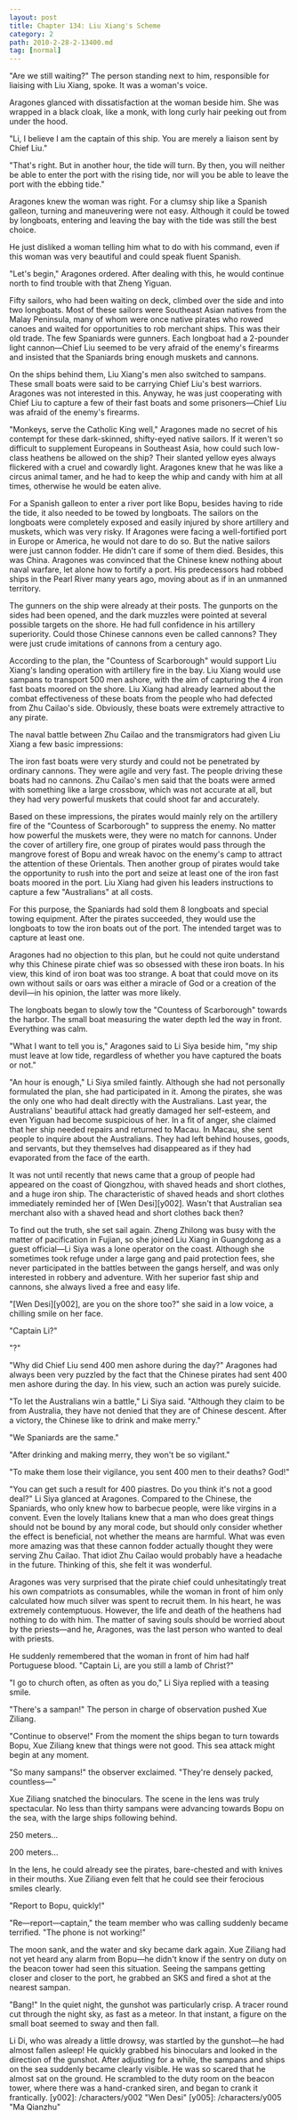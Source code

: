 ```yaml
---
layout: post
title: Chapter 134: Liu Xiang's Scheme
category: 2
path: 2010-2-28-2-13400.md
tag: [normal]
---
```


"Are we still waiting?" The person standing next to him, responsible for liaising with Liu Xiang, spoke. It was a woman's voice.

Aragones glanced with dissatisfaction at the woman beside him. She was wrapped in a black cloak, like a monk, with long curly hair peeking out from under the hood.

"Li, I believe I am the captain of this ship. You are merely a liaison sent by Chief Liu."

"That's right. But in another hour, the tide will turn. By then, you will neither be able to enter the port with the rising tide, nor will you be able to leave the port with the ebbing tide."

Aragones knew the woman was right. For a clumsy ship like a Spanish galleon, turning and maneuvering were not easy. Although it could be towed by longboats, entering and leaving the bay with the tide was still the best choice.

He just disliked a woman telling him what to do with his command, even if this woman was very beautiful and could speak fluent Spanish.

"Let's begin," Aragones ordered. After dealing with this, he would continue north to find trouble with that Zheng Yiguan.

Fifty sailors, who had been waiting on deck, climbed over the side and into two longboats. Most of these sailors were Southeast Asian natives from the Malay Peninsula, many of whom were once native pirates who rowed canoes and waited for opportunities to rob merchant ships. This was their old trade. The few Spaniards were gunners. Each longboat had a 2-pounder light cannon—Chief Liu seemed to be very afraid of the enemy's firearms and insisted that the Spaniards bring enough muskets and cannons.

On the ships behind them, Liu Xiang's men also switched to sampans. These small boats were said to be carrying Chief Liu's best warriors. Aragones was not interested in this. Anyway, he was just cooperating with Chief Liu to capture a few of their fast boats and some prisoners—Chief Liu was afraid of the enemy's firearms.

"Monkeys, serve the Catholic King well," Aragones made no secret of his contempt for these dark-skinned, shifty-eyed native sailors. If it weren't so difficult to supplement Europeans in Southeast Asia, how could such low-class heathens be allowed on the ship? Their slanted yellow eyes always flickered with a cruel and cowardly light. Aragones knew that he was like a circus animal tamer, and he had to keep the whip and candy with him at all times, otherwise he would be eaten alive.

For a Spanish galleon to enter a river port like Bopu, besides having to ride the tide, it also needed to be towed by longboats. The sailors on the longboats were completely exposed and easily injured by shore artillery and muskets, which was very risky. If Aragones were facing a well-fortified port in Europe or America, he would not dare to do so. But the native sailors were just cannon fodder. He didn't care if some of them died. Besides, this was China. Aragones was convinced that the Chinese knew nothing about naval warfare, let alone how to fortify a port. His predecessors had robbed ships in the Pearl River many years ago, moving about as if in an unmanned territory.

The gunners on the ship were already at their posts. The gunports on the sides had been opened, and the dark muzzles were pointed at several possible targets on the shore. He had full confidence in his artillery superiority. Could those Chinese cannons even be called cannons? They were just crude imitations of cannons from a century ago.

According to the plan, the "Countess of Scarborough" would support Liu Xiang's landing operation with artillery fire in the bay. Liu Xiang would use sampans to transport 500 men ashore, with the aim of capturing the 4 iron fast boats moored on the shore. Liu Xiang had already learned about the combat effectiveness of these boats from the people who had defected from Zhu Cailao's side. Obviously, these boats were extremely attractive to any pirate.

The naval battle between Zhu Cailao and the transmigrators had given Liu Xiang a few basic impressions:

The iron fast boats were very sturdy and could not be penetrated by ordinary cannons.
They were agile and very fast.
The people driving these boats had no cannons. Zhu Cailao's men said that the boats were armed with something like a large crossbow, which was not accurate at all, but they had very powerful muskets that could shoot far and accurately.

Based on these impressions, the pirates would mainly rely on the artillery fire of the "Countess of Scarborough" to suppress the enemy. No matter how powerful the muskets were, they were no match for cannons. Under the cover of artillery fire, one group of pirates would pass through the mangrove forest of Bopu and wreak havoc on the enemy's camp to attract the attention of these Orientals. Then another group of pirates would take the opportunity to rush into the port and seize at least one of the iron fast boats moored in the port. Liu Xiang had given his leaders instructions to capture a few "Australians" at all costs.

For this purpose, the Spaniards had sold them 8 longboats and special towing equipment. After the pirates succeeded, they would use the longboats to tow the iron boats out of the port. The intended target was to capture at least one.

Aragones had no objection to this plan, but he could not quite understand why this Chinese pirate chief was so obsessed with these iron boats. In his view, this kind of iron boat was too strange. A boat that could move on its own without sails or oars was either a miracle of God or a creation of the devil—in his opinion, the latter was more likely.

The longboats began to slowly tow the "Countess of Scarborough" towards the harbor. The small boat measuring the water depth led the way in front. Everything was calm.

"What I want to tell you is," Aragones said to Li Siya beside him, "my ship must leave at low tide, regardless of whether you have captured the boats or not."

"An hour is enough," Li Siya smiled faintly. Although she had not personally formulated the plan, she had participated in it. Among the pirates, she was the only one who had dealt directly with the Australians. Last year, the Australians' beautiful attack had greatly damaged her self-esteem, and even Yiguan had become suspicious of her. In a fit of anger, she claimed that her ship needed repairs and returned to Macau. In Macau, she sent people to inquire about the Australians. They had left behind houses, goods, and servants, but they themselves had disappeared as if they had evaporated from the face of the earth.

It was not until recently that news came that a group of people had appeared on the coast of Qiongzhou, with shaved heads and short clothes, and a huge iron ship. The characteristic of shaved heads and short clothes immediately reminded her of [Wen Desi][y002]. Wasn't that Australian sea merchant also with a shaved head and short clothes back then?

To find out the truth, she set sail again. Zheng Zhilong was busy with the matter of pacification in Fujian, so she joined Liu Xiang in Guangdong as a guest official—Li Siya was a lone operator on the coast. Although she sometimes took refuge under a large gang and paid protection fees, she never participated in the battles between the gangs herself, and was only interested in robbery and adventure. With her superior fast ship and cannons, she always lived a free and easy life.

"[Wen Desi][y002], are you on the shore too?" she said in a low voice, a chilling smile on her face.

"Captain Li?"

"?"

"Why did Chief Liu send 400 men ashore during the day?" Aragones had always been very puzzled by the fact that the Chinese pirates had sent 400 men ashore during the day. In his view, such an action was purely suicide.

"To let the Australians win a battle," Li Siya said. "Although they claim to be from Australia, they have not denied that they are of Chinese descent. After a victory, the Chinese like to drink and make merry."

"We Spaniards are the same."

"After drinking and making merry, they won't be so vigilant."

"To make them lose their vigilance, you sent 400 men to their deaths? God!"

"You can get such a result for 400 piastres. Do you think it's not a good deal?" Li Siya glanced at Aragones. Compared to the Chinese, the Spaniards, who only knew how to barbecue people, were like virgins in a convent. Even the lovely Italians knew that a man who does great things should not be bound by any moral code, but should only consider whether the effect is beneficial, not whether the means are harmful. What was even more amazing was that these cannon fodder actually thought they were serving Zhu Cailao. That idiot Zhu Cailao would probably have a headache in the future. Thinking of this, she felt it was wonderful.

Aragones was very surprised that the pirate chief could unhesitatingly treat his own compatriots as consumables, while the woman in front of him only calculated how much silver was spent to recruit them. In his heart, he was extremely contemptuous. However, the life and death of the heathens had nothing to do with him. The matter of saving souls should be worried about by the priests—and he, Aragones, was the last person who wanted to deal with priests.

He suddenly remembered that the woman in front of him had half Portuguese blood. "Captain Li, are you still a lamb of Christ?"

"I go to church often, as often as you do," Li Siya replied with a teasing smile.

"There's a sampan!" The person in charge of observation pushed Xue Ziliang.

"Continue to observe!" From the moment the ships began to turn towards Bopu, Xue Ziliang knew that things were not good. This sea attack might begin at any moment.

"So many sampans!" the observer exclaimed. "They're densely packed, countless—"

Xue Ziliang snatched the binoculars. The scene in the lens was truly spectacular. No less than thirty sampans were advancing towards Bopu on the sea, with the large ships following behind.

250 meters...

200 meters...

In the lens, he could already see the pirates, bare-chested and with knives in their mouths. Xue Ziliang even felt that he could see their ferocious smiles clearly.

"Report to Bopu, quickly!"

"Re—report—captain," the team member who was calling suddenly became terrified. "The phone is not working!"

The moon sank, and the water and sky became dark again. Xue Ziliang had not yet heard any alarm from Bopu—he didn't know if the sentry on duty on the beacon tower had seen this situation. Seeing the sampans getting closer and closer to the port, he grabbed an SKS and fired a shot at the nearest sampan.

"Bang!" In the quiet night, the gunshot was particularly crisp. A tracer round cut through the night sky, as fast as a meteor. In that instant, a figure on the small boat seemed to sway and then fall.

Li Di, who was already a little drowsy, was startled by the gunshot—he had almost fallen asleep! He quickly grabbed his binoculars and looked in the direction of the gunshot. After adjusting for a while, the sampans and ships on the sea suddenly became clearly visible. He was so scared that he almost sat on the ground. He scrambled to the duty room on the beacon tower, where there was a hand-cranked siren, and began to crank it frantically.
[y002]: /characters/y002 "Wen Desi"
[y005]: /characters/y005 "Ma Qianzhu"